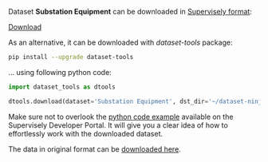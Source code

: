 Dataset **Substation Equipment** can be downloaded in [Supervisely format](https://developer.supervisely.com/api-references/supervisely-annotation-json-format):

 [Download](https://assets.supervisely.com/remote/eyJsaW5rIjogImZzOi8vYXNzZXRzLzIxMzRfU3Vic3RhdGlvbiBFcXVpcG1lbnQvc3Vic3RhdGlvbi1lcXVpcG1lbnQtRGF0YXNldE5pbmphLnRhciIsICJzaWciOiAieUJRL0ZvNUViSmJpMUZ1Rk95UkNkMlNQcWlSdHFyVTI2ZW54YkFUMTV5TT0ifQ==)

As an alternative, it can be downloaded with *dataset-tools* package:
``` bash
pip install --upgrade dataset-tools
```

... using following python code:
``` python
import dataset_tools as dtools

dtools.download(dataset='Substation Equipment', dst_dir='~/dataset-ninja/')
```
Make sure not to overlook the [python code example](https://developer.supervisely.com/getting-started/python-sdk-tutorials/iterate-over-a-local-project) available on the Supervisely Developer Portal. It will give you a clear idea of how to effortlessly work with the downloaded dataset.

The data in original format can be [downloaded here](https://zenodo.org/record/7884270).